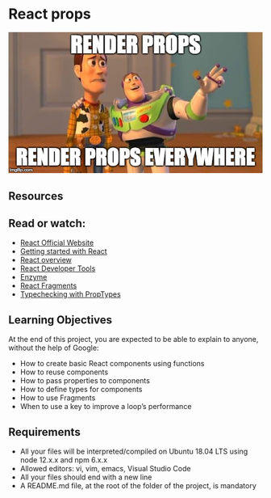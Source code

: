 # React props

![image](readme.jpeg)


## Resources

## Read or watch:

-    [React Official Website](https://intranet.hbtn.io/rltoken/KANWrke4Gqhe4EAuJfSWyA)
-    [Getting started with React](https://intranet.hbtn.io/rltoken/hh_kBefANCsOrwuOb3RCAg)
-    [React overview](https://intranet.hbtn.io/rltoken/jwtXymjBKXV60OWBNh5LvQ)
-    [React Developer Tools](https://intranet.hbtn.io/rltoken/YbacQWoJWCXIFXwf_6eVlw)
-    [Enzyme](https://intranet.hbtn.io/rltoken/9fS9c4Lp4wkyRyzCoySrmQ)
-    [React Fragments](https://intranet.hbtn.io/rltoken/Vo9LyJpmdAPxXeARRa8oJA)
-    [Typechecking with PropTypes](https://intranet.hbtn.io/rltoken/ECtKrWPUYnYf-BkGy_8YlQ)

## Learning Objectives

At the end of this project, you are expected to be able to explain to anyone, without the help of Google:

-    How to create basic React components using functions
-    How to reuse components
-    How to pass properties to components
-    How to define types for components
-    How to use Fragments
-    When to use a key to improve a loop’s performance

## Requirements

-    All your files will be interpreted/compiled on Ubuntu 18.04 LTS using node 12.x.x and npm 6.x.x
-    Allowed editors: vi, vim, emacs, Visual Studio Code
-    All your files should end with a new line
-    A README.md file, at the root of the folder of the project, is mandatory

